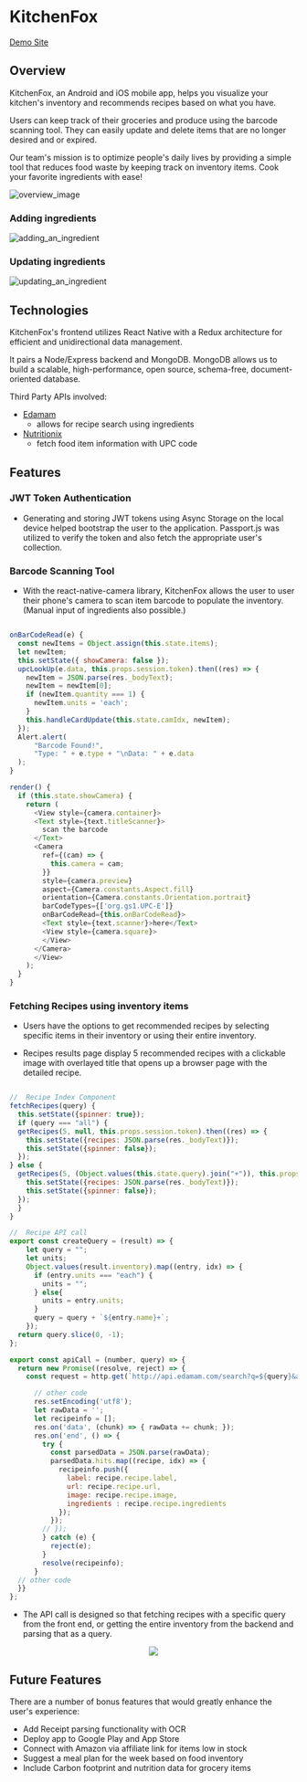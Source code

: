 # KitchenFox
[Demo Site](https://kitchenfox.site/)

## Overview
KitchenFox, an Android and iOS mobile app, helps you visualize your kitchen's inventory and recommends recipes based on what you have.

Users can keep track of their groceries and produce using the barcode scanning tool. They can easily update and delete items that are no longer desired and or expired.

Our team's mission is to optimize people's daily lives by providing a simple tool that reduces food waste by keeping track on inventory items. Cook your favorite ingredients with ease!

![overview_image](./docs/images/kf-previews.png)

### Adding ingredients
![adding_an_ingredient](./docs/images/KF-adding-ingredients.gif)

### Updating ingredients
![updating_an_ingredient](./docs/images/KF-updating-ingredients.gif)


## Technologies
  KitchenFox's frontend utilizes React Native with a Redux architecture for efficient and unidirectional data management. 
  
  It pairs a Node/Express backend and MongoDB. MongoDB allows us to build a scalable, high-performance, open source, schema-free, document-oriented database.

  Third Party APIs involved:
   + [Edamam](http://developer.edamam.com/edamam-docs-recipe-api)
      - allows for recipe search using ingredients
   + [Nutritionix](https://developer.nutritionix.com/docs/v1_1#/nutritionix_api_v1_1)
      - fetch food item information with UPC code

## Features
  ### JWT Token Authentication
  + Generating and storing JWT tokens using Async Storage on the local device helped bootstrap the user to the application. Passport.js was utilized to verify the token and also fetch the appropriate user's collection.

  ### Barcode Scanning Tool
  + With the react-native-camera library, KitchenFox allows the user to user their phone's camera to scan item barcode to populate the inventory. (Manual input of ingredients also possible.)

  ``` javascript

  onBarCodeRead(e) {
    const newItems = Object.assign(this.state.items);
    let newItem;
    this.setState({ showCamera: false });
    upcLookUp(e.data, this.props.session.token).then((res) => {
      newItem = JSON.parse(res._bodyText);
      newItem = newItem[0];
      if (newItem.quantity === 1) {
        newItem.units = 'each';
      }
      this.handleCardUpdate(this.state.camIdx, newItem);
    });
    Alert.alert(
        "Barcode Found!",
        "Type: " + e.type + "\nData: " + e.data
    );
  }

  render() {
    if (this.state.showCamera) {
      return (
        <View style={camera.container}>
        <Text style={text.titleScanner}>
          scan the barcode
        </Text>
        <Camera
          ref={(cam) => {
            this.camera = cam;
          }}
          style={camera.preview}
          aspect={Camera.constants.Aspect.fill}
          orientation={Camera.constants.Orientation.portrait}
          barCodeTypes={['org.gs1.UPC-E']}
          onBarCodeRead={this.onBarCodeRead}>
          <Text style={text.scanner}>here</Text>
          <View style={camera.square}>
          </View>
        </Camera>
        </View>
      );
    }
  }

  ```

  ### Fetching Recipes using inventory items

   + Users have the options to get recommended recipes by selecting specific items in their inventory or using their entire inventory.


   + Recipes results page display 5 recommended recipes with a clickable image with overlayed title that opens up a browser page with the detailed recipe.

  ``` javascript

  //  Recipe Index Component
  fetchRecipes(query) {
    this.setState({spinner: true});
    if (query === "all") {
    getRecipes(5, null, this.props.session.token).then((res) => {
      this.setState({recipes: JSON.parse(res._bodyText)});
      this.setState({spinner: false});
    });
  } else {
    getRecipes(5, (Object.values(this.state.query).join("+")), this.props.session.token).then((res) => {
      this.setState({recipes: JSON.parse(res._bodyText)});
      this.setState({spinner: false});
    });
    }
  }

  //  Recipe API call
  export const createQuery = (result) => {
      let query = "";
      let units;
      Object.values(result.inventory).map((entry, idx) => {
        if (entry.units === "each") {
          units = "";
        } else{
          units = entry.units;
        }
        query = query + `${entry.name}+`;
      });
    return query.slice(0, -1);
  };

  export const apiCall = (number, query) => {
    return new Promise((resolve, reject) => {
      const request = http.get(`http://api.edamam.com/search?q=${query}&app_id=${app_id}&app_key=${app_key}&to=${number}`, (res) => {

        // other code
        res.setEncoding('utf8');
        let rawData = '';
        let recipeinfo = [];
        res.on('data', (chunk) => { rawData += chunk; });
        res.on('end', () => {
          try {
            const parsedData = JSON.parse(rawData);
            parsedData.hits.map((recipe, idx) => {
              recipeinfo.push({
                label: recipe.recipe.label,
                url: recipe.recipe.url,
                image: recipe.recipe.image,
                ingredients : recipe.recipe.ingredients
              });
            });
          // });
          } catch (e) {
            reject(e);
          }
          resolve(recipeinfo);
        }
    // other code
    }}
  };

  ```

   + The API call is designed so that fetching recipes with a specific query from the front end, or getting the entire inventory from the backend and parsing that as a query.


 <p align="center">
 <img src = "/docs/recipes.png">
 </p>

## Future Features
  There are a number of bonus features that would greatly enhance the user's experience:

  + Add Receipt parsing functionality with OCR
  + Deploy app to Google Play and App Store
  + Connect with Amazon via affiliate link for items low in stock
  + Suggest a meal plan for the week based on food inventory
  + Include Carbon footprint and nutrition data for grocery items
